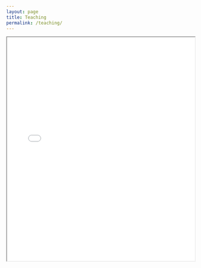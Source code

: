 ```yaml
---
layout: page
title: Teaching
permalink: /teaching/
---
```


<html lang="en">

<head>
    <meta charset="UTF-8">
    <meta http-equiv="X-UA-Compatible" content="IE=edge">
    <meta name="viewport" content="width=device-width, initial-scale=1.0">
</head>

<body>

<iframe src="/teaching/GIS高级技术与应用Syllabus2023.pdf" width="100%" height="600px"></iframe>

</body>

</html>